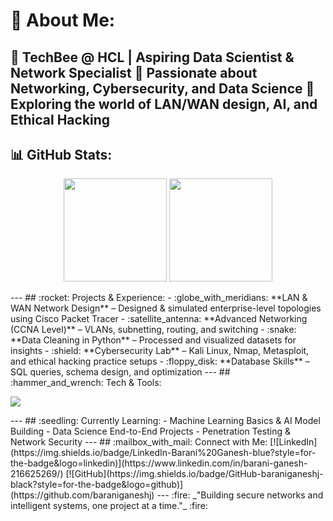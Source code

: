 # :dizzy: About Me:
:small_blue_diamond: **TechBee @ HCL** | **Aspiring Data Scientist & Network Specialist** 
:small_blue_diamond: Passionate about **Networking, Cybersecurity, and Data Science** 
:small_blue_diamond: Exploring the world of **LAN/WAN design, AI, and Ethical Hacking** 
---
## :bar_chart: GitHub Stats:
<p align="center">
  <img src="https://github-readme-stats.vercel.app/api?username=baraniganeshj&theme=tokyonight&hide_border=true&include_all_commits=true&count_private=true" height="165">
  <img src="https://github-readme-streak-stats.herokuapp.com?user=baraniganeshj&theme=tokyonight&hide_border=true" height="165">
</p>
---
## :rocket: Projects & Experience:
- :globe_with_meridians: **LAN & WAN Network Design** – Designed & simulated enterprise-level topologies using Cisco Packet Tracer 
- :satellite_antenna: **Advanced Networking (CCNA Level)** – VLANs, subnetting, routing, and switching 
- :snake: **Data Cleaning in Python** – Processed and visualized datasets for insights 
- :shield: **Cybersecurity Lab** – Kali Linux, Nmap, Metasploit, and ethical hacking practice setups 
- :floppy_disk: **Database Skills** – SQL queries, schema design, and optimization
---
## :hammer_and_wrench: Tech & Tools:
<p>
  <img src="https://skillicons.dev/icons?i=python,java,r,linux,mysql,git,github,html,css,bootstrap" />
</p>
---
## :seedling: Currently Learning:
- Machine Learning Basics & AI Model Building 
- Data Science End-to-End Projects 
- Penetration Testing & Network Security
---
## :mailbox_with_mail: Connect with Me:
[![LinkedIn](https://img.shields.io/badge/LinkedIn-Barani%20Ganesh-blue?style=for-the-badge&logo=linkedin)](https://www.linkedin.com/in/barani-ganesh-216625269/) 
[![GitHub](https://img.shields.io/badge/GitHub-baraniganeshj-black?style=for-the-badge&logo=github)](https://github.com/baraniganeshj)
---
:fire: _"Building secure networks and intelligent systems, one project at a time."_ :fire:
